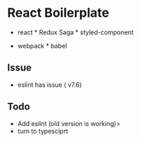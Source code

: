 # React Boilerplate

- react * Redux Saga * styled-component

- webpack * babel

## Issue
- eslint has issue ( v7.6)

## Todo
- Add eslint
(old version is working)>
- turn to typesciprt

